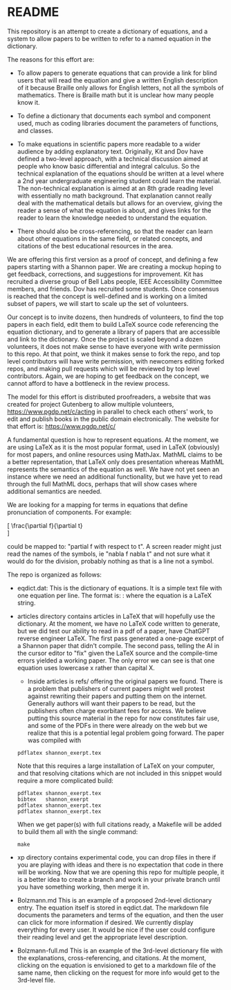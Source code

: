 # README

This repository is an attempt to create a dictionary of equations, and a system to
allow papers to be written to refer to a named equation in the dictionary.

The reasons for this effort are:

* To allow papers to generate equations that can provide a link for blind users that 
will read the equation and give a written English description of it because Braille
only allows for English letters, not all the symbols of mathematics. There is Braille math
but it is unclear how many people know it.

* To define a dictionary that documents each symbol and component used, much
as coding libraries document the parameters of functions, and classes.

* To make equations in scientific papers more readable to a wider audience by 
adding explanatory text. Originally, Kit and Dov have defined a two-level approach,
with a technical discussion aimed at people who know basic differential and integral
calculus. So the technical explanation of the equations should be written at a level
where a 2nd year undergraduate engineering student could learn the material.
The non-technical explanation is aimed at an 8th grade reading level with essentially no math background. That explanation cannot really deal with the
mathematical details but allows for an overview, giving the reader a sense of what
the equation is about, and gives links for the reader to learn the knowledge needed 
to understand the equation.

* There should also be cross-referencing, so that the reader can learn about other equations in the same field, or related concepts, and citations of the best educational resources in the area.

We are offering this first version as a proof of concept, and defining a few papers
starting with a Shannon paper. We are creating a mockup hoping to get feedback,
corrections, and suggestions for improvement. Kit has recruited a diverse group of
Bell Labs people, IEEE Accessibility Committee members, and friends. Dov has recruited
some students. Once consensus is reached that the concept is well-defined and is
working on a limited subset of papers, we will start to scale up the set of volunteers.

Our concept is to invite dozens, then hundreds of volunteers, to find the top
papers in each field, edit them to build LaTeX source code referencing the equation
dictionary, and to generate a library of papers that are accessible and link to the
dictionary. Once the project is scaled beyond a dozen volunteers, it does not make
sense to have everyone with write permission to this repo. At that point, we 
think it makes sense to fork the repo, and top level contributors will have write
permission, with newcomers editing forked repos, and making pull requests which
will be reviewed by top level contributors. Again, we are hoping to get feedback
on the concept, we cannot afford to have a bottleneck in the review process.

The model for this effort is distributed proofreaders, a website that was created for project Gutenberg to allow multiple volunteers, https://www.pgdp.net/c/acting in parallel to check each others' work, to edit and publish books in the public domain electronically.
The website for that effort is: https://www.pgdp.net/c/

A fundamental question is how to represent equations. At the moment, we are using LaTeX as it is the most popular format, used in LaTeX (obviously) for most papers,
and online resources using MathJax. MathML claims to be a better representation,
that LaTeX only does presentation whereas MathML represents the semantics of the equation as well. We have not yet seen an instance where we need an additional
functionality, but we have yet to read through the full MathML docs, perhaps that
will show cases where additional semantics are needed.

We are looking for a mapping for terms in equations that define pronunciation of
components. For example:

\[
    \frac{\partial f}{\partial t}   
\]

could be mapped to: "partial f with respect to t". A screen reader might just
read the names of the symbols, ie "nabla f nabla t" and not sure what it would do
for the division, probably nothing as that is a line not a symbol.

The repo is organized as follows:

* eqdict.dat: This is the dictionary of equations. It is a simple text file with
  one equation per line. The format is:
  <equation name>: <equation>
  where the equation is a LaTeX string.

* articles directory contains articles in LaTeX that will hopefully use the dictionary. At the moment, we have no LaTeX code written to generate, but we did
test our ability to read in a pdf of a paper, have ChatGPT reverse engineer LaTeX.
The first pass generated a one-page excerpt of a Shannon paper that didn't compile.
The second pass, telling the AI in the cursor editor to "fix" given the LaTeX source and the compile-time errors yielded a working paper. The only error we can
see is that one equation uses lowercase x rather than capital X.
    * Inside articles is refs/ offering the original papers we found. There is a problem that publishers of current papers might well protest against
    rewriting their papers and putting them on the internet. Generally authors
    will want their papers to be read, but the publishers often charge exorbitant fees for access. We believe putting this source material in the repo for now constitutes fair use, and some of the PDFs in there were already on the web but we realize that this is a potential legal problem going forward.
    The paper was compiled with
    ```shell
    pdflatex shannon_exerpt.tex
    ```
    Note that this requires a large installation of LaTeX on your computer, and that resolving citations which are not included in this snippet would require a more complicated build:
    ```shell
    pdflatex shannon_exerpt.tex
    bibtex   shannon_exerpt
    pdflatex shannon_exerpt.tex
    pdflatex shannon_exerpt.tex
    ```
    When we get paper(s) with full citations ready, a Makefile will be added to build them all with the single command:
    ```shell
    make
    ```

* xp directory contains experimental code, you can drop files in there if you are playing with ideas and there is no expectation that code in there will be working.
Now that we are opening this repo for multiple people, it is a better idea to create a branch and work in your private branch until you have something working, then merge it in.

* Bolzmann.md
  This is an example of a proposed 2nd-level dictionary entry. The equation itself is stored in eqdict.dat. The markdown file documents the parameters and terms of the equation, and then the user can click for more information if desired. We currently display everything for every user. It would be nice if the user could configure their reading level and get the appropriate level description.

* Bolzmann-full.md
  This is an example of the 3rd-level dictionary file with the explanations, cross-referencing, and citations. At the moment, clicking on the equation is envisioned to get to a markdown file of the same name, then clicking on the request for more info would get to the 3rd-level file.
